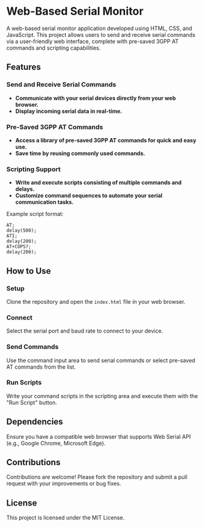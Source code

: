 # Web-Based Serial Monitor

A web-based serial monitor application developed using HTML, CSS, and JavaScript. This project allows users to send and receive serial commands via a user-friendly web interface, complete with pre-saved 3GPP AT commands and scripting capabilities.

## Features

### Send and Receive Serial Commands
- **Communicate with your serial devices directly from your web browser.**
- **Display incoming serial data in real-time.**

### Pre-Saved 3GPP AT Commands
- **Access a library of pre-saved 3GPP AT commands for quick and easy use.**
- **Save time by reusing commonly used commands.**

### Scripting Support
- **Write and execute scripts consisting of multiple commands and delays.**
- **Customize command sequences to automate your serial communication tasks.**

Example script format:
```plaintext
AT;
delay(500);
ATI;
delay(200);
AT+COPS?;
delay(200);
```
## How to Use

### Setup
Clone the repository and open the `index.html` file in your web browser.

### Connect
Select the serial port and baud rate to connect to your device.

### Send Commands
Use the command input area to send serial commands or select pre-saved AT commands from the list.

### Run Scripts
Write your command scripts in the scripting area and execute them with the "Run Script" button.

## Dependencies
Ensure you have a compatible web browser that supports Web Serial API (e.g., Google Chrome, Microsoft Edge).

## Contributions
Contributions are welcome! Please fork the repository and submit a pull request with your improvements or bug fixes.

## License
This project is licensed under the MIT License.
